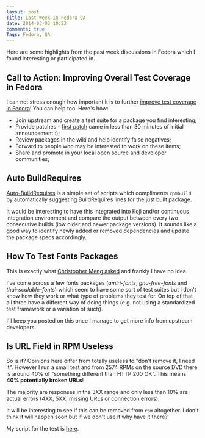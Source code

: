 ```yaml
---
layout: post
Title: Last Week in Fedora QA
date: 2014-03-03 10:23
comments: true
Tags: Fedora, QA
---
```


Here are some highlights from the past week discussions in Fedora which I found
interesting or participated in.

Call to Action: Improving Overall Test Coverage in Fedora
---------------------------------------------------------

I can not stress enough how important it is to further
[improve test coverage in Fedora](/blog/2014/02/28/action-improving-test-coverage-in-fedora/)!
You can help too. Here's how:

* Join upstream and create a test suite for a package you find interesting;
* Provide patches - [first patch](https://lists.fedoraproject.org/pipermail/devel/2014-February/196035.html)
came in less than 30 minutes of initial announcement :);
* Review packages in the wiki and help identify false negatives;
* Forward to people who may be interested to work on these items;
* Share and promote in your local open source and developer communities;


Auto BuildRequires
------------------

[Auto-BuildRequires](http://people.redhat.com/~rjones/auto-buildrequires/)
is a simple set of scripts which compliments `rpmbuild` by
automatically suggesting BuildRequires lines for the just built package.

It would be interesting to have this integrated into Koji and/or
continuous integration environment and compare the output between every two
consecutive builds (iow older and newer package versions). It sounds like a
good way to identify newly added or removed dependencies and update the package
specs accordingly.


How To Test Fonts Packages
-------------------------------

This is exactly what 
[Christopher Meng asked](https://lists.fedoraproject.org/pipermail/test/2014-February/120570.html)
and frankly I have no idea. 

I've come across a few fonts packages (*amiri-fonts*, *gnu-free-fonts* and *thai-scalable-fonts*)
which seem to have some sort of test suites but I don't know how they work or
what type of problems they test for. On top of that all three have a different
way of doing things (e.g. not using a standardized test framework or a variation of such).

I'll keep you posted on this once I manage to get more info from upstream developers.


Is URL Field in RPM Useless
---------------------------

So is it? Opinions here differ from totally useless to "don't remove it, I need it".
However I run a small test and from 2574 RPMs on the source DVD there is around 
40% of "something different than HTTP 200 OK". This means **40% potentially broken URLs**!

The majority are responses in the 3XX range and only less than 10% are 
actual errors (4XX, 5XX, missing URLs or connection errors).


It will be interesting to see if this can be removed from `rpm` altogether.
I don't think it will happen soon but if we don't use it why have it there? 

My script for the test is
[here](https://github.com/atodorov/fedora-scripts/blob/master/test-rpm-url-field.sh).


